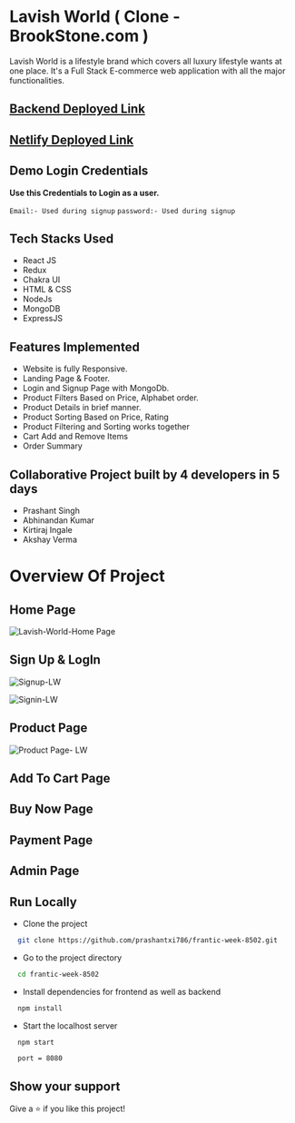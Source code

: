 <h1>Lavish World ( Clone - BrookStone.com )</h1>

Lavish World is a lifestyle brand which covers all luxury lifestyle wants at one place. It's a Full Stack E-commerce web application with all the major functionalities.

## [Backend Deployed Link](https://good-gray-drill-hose.cyclic.app/items)
## [Netlify Deployed Link](https://stellar-clafoutis-871554.netlify.app/) 

## Demo Login Credentials

**Use this Credentials to Login as a user.**

`Email:- Used during signup`
`password:- Used during signup`
 
## Tech Stacks Used

- React JS
- Redux
- Chakra UI
- HTML & CSS
- NodeJs
- MongoDB
- ExpressJS







## Features Implemented

-   Website is fully Responsive.
-   Landing Page & Footer.
-   Login and Signup Page with MongoDb.
-   Product Filters Based on Price, Alphabet order.
-   Product Details in brief manner.
-   Product Sorting Based on Price, Rating
-   Product Filtering and Sorting works together
-   Cart Add and Remove Items
-   Order Summary


## Collaborative Project built by 4 developers in 5 days

 * Prashant Singh 
 * Abhinandan Kumar 
 * Kirtiraj Ingale 
 * Akshay Verma 
 
# Overview Of Project

## Home Page

![Lavish-World-Home Page](https://user-images.githubusercontent.com/101358022/222044098-e0143e9a-53e0-45ef-8b86-32f35d65be25.png)

## Sign Up & LogIn

![Signup-LW](https://user-images.githubusercontent.com/101358022/222044528-8057c995-e3f3-46d1-9d7a-e0270376891d.png)

![Signin-LW](https://user-images.githubusercontent.com/101358022/222044539-c38d822f-dcc4-48a5-afea-54e1ad859166.png)

## Product Page

![Product Page- LW](https://user-images.githubusercontent.com/101358022/222044579-afb253d2-8877-40c9-b3d0-de87fd1eabb0.png)

## Add To Cart Page

## Buy Now Page

## Payment Page

## Admin Page

## Run Locally

- Clone the project

```bash
  git clone https://github.com/prashantxi786/frantic-week-8502.git
```

- Go to the project directory

```bash
  cd frantic-week-8502
```

- Install dependencies for frontend as well as backend

```bash
  npm install
```

- Start the localhost server

```bash
  npm start
```
```Port
  port = 8080
```

## Show your support

Give a ⭐️ if you like this project!
